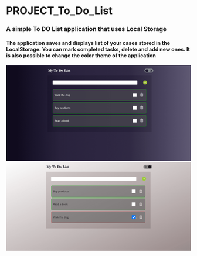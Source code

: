 # PROJECT_To_Do_List

### A simple To DO List application that uses Local Storage

#### The application saves and displays list of your cases stored in the LocalStorage. You can mark completed tasks, delete and add new ones. It is also possible to change the color theme of the application


<img src="/images/screenshots/1.png" width="600">
<img src="/images/screenshots/3.png" width="600">

